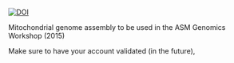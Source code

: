 [![DOI](https://zenodo.org/badge/35960895.svg)](https://zenodo.org/badge/latestdoi/35960895)


Mitochondrial genome assembly to be used in the ASM Genomics Workshop (2015)

Make sure to have your account validated (in the future),
